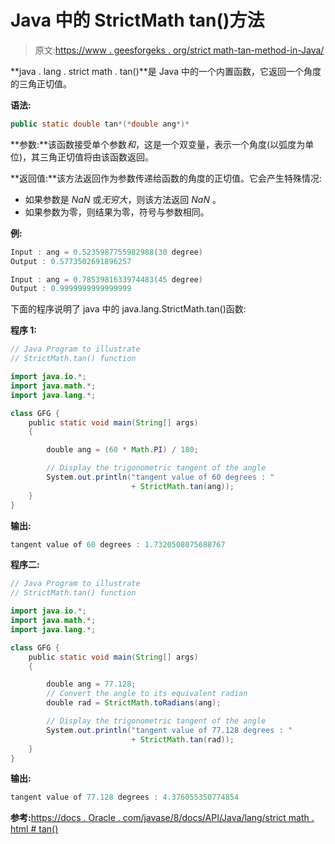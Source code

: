 # Java 中的 StrictMath tan()方法

> 原文:[https://www . geesforgeks . org/strict math-tan-method-in-Java/](https://www.geeksforgeeks.org/strictmath-tan-method-in-java/)

**java . lang . strict math . tan()**是 Java 中的一个内置函数，它返回一个角度的三角正切值。

**语法:**

```java
public static double tan*(*double ang*)*
```

**参数:**该函数接受单个参数*和*，这是一个双变量，表示一个角度(以弧度为单位)，其三角正切值将由该函数返回。

**返回值:**该方法返回作为参数传递给函数的角度的正切值。它会产生特殊情况:

*   如果参数是 *NaN* 或*无穷大*，则该方法返回 *NaN* 。
*   如果参数为零，则结果为零，符号与参数相同。

**例:**

```java
Input : ang = 0.5235987755982988(30 degree)
Output : 0.5773502691896257

Input : ang = 0.7853981633974483(45 degree)
Output : 0.9999999999999999

```

下面的程序说明了 java 中的 java.lang.StrictMath.tan()函数:

**程序 1:**

```java
// Java Program to illustrate 
// StrictMath.tan() function

import java.io.*;
import java.math.*;
import java.lang.*;

class GFG {
    public static void main(String[] args)
    {

        double ang = (60 * Math.PI) / 180;

        // Display the trigonometric tangent of the angle
        System.out.println("tangent value of 60 degrees : "
                           + StrictMath.tan(ang));
    }
}
```

**输出:**

```java
tangent value of 60 degrees : 1.7320508075688767

```

**程序二:**

```java
// Java Program to illustrate 
// StrictMath.tan() function

import java.io.*;
import java.math.*;
import java.lang.*;

class GFG {
    public static void main(String[] args)
    {

        double ang = 77.128;
        // Convert the angle to its equivalent radian
        double rad = StrictMath.toRadians(ang);

        // Display the trigonometric tangent of the angle
        System.out.println("tangent value of 77.128 degrees : "
                           + StrictMath.tan(rad));
    }
}
```

**输出:**

```java
tangent value of 77.128 degrees : 4.376055350774854

```

**参考:**[https://docs . Oracle . com/javase/8/docs/API/Java/lang/strict math . html # tan()](https://docs.oracle.com/javase/8/docs/api/java/lang/StrictMath.html#tan-double-)